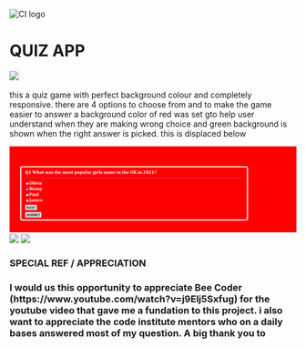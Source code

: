 ![CI logo](https://codeinstitute.s3.amazonaws.com/fullstack/ci_logo_small.png)

<h1>QUIZ APP</h1>
<img src="image/responsive.jpeg">
<p> this a quiz game with perfect background colour and completely responsive. there are 4 options to choose from and to make the game easier to answer a background color of red was set gto help user understand when they are making wrong choice and green background is shown when the right answer is picked. this is displaced below</p>
<img src="image/wrong.png"> <img src="image/right.png> 

<p> this game is very educative and fun too.</p>

<h2>Navigation</h2>
to navigate to the next question a Next button was created to help user move to next question when they are ready to continue. and a submit button is also included just incase the user choose to stop at any point and want to know what they scored.
when they click on the submit button there a new tab displaying your score. see below images of these.
<img src="image/submit.png> 
<img src="image/navigation.png>
<img src="image/score.png>

<h3>SPECIAL REF / APPRECIATION<h3>
<p>I would us this opportunity to appreciate Bee Coder (https://www.youtube.com/watch?v=j9Elj5Sxfug) for the youtube video that gave me a fundation to this project. 
i also want to appreciate the code institute mentors who on a daily bases answered most of my question.
A big thank you to</p>
 